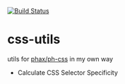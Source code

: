 [![Build Status](https://travis-ci.org/53ningen/css-utils.svg)](https://travis-ci.org/53ningen/css-utils)

css-utils
==========

utils for [phax/ph-css](https://github.com/phax/ph-css) in my own way

* Calculate CSS Selector Specificity
